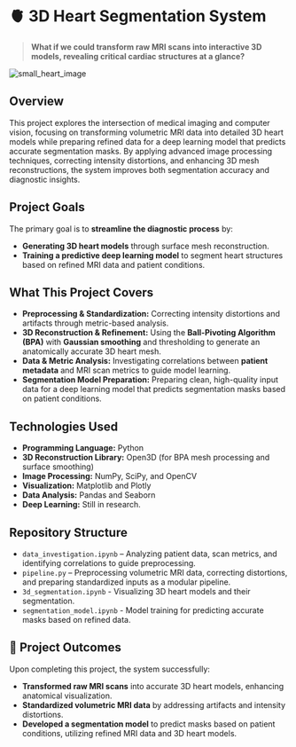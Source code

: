 # 🫀 3D Heart Segmentation System
> **What if we could transform raw MRI scans into interactive 3D models, revealing critical cardiac structures at a glance?**

![small_heart_image](https://github.com/user-attachments/assets/8720c7a3-a2ca-4d38-be1d-0983ba7e6907)


## Overview
This project explores the intersection of medical imaging and computer vision, focusing on transforming volumetric MRI data into detailed 3D heart models while preparing refined data for a deep learning model that predicts accurate segmentation masks. By applying advanced image processing techniques, correcting intensity distortions, and enhancing 3D mesh reconstructions, the system improves both segmentation accuracy and diagnostic insights.

## Project Goals
The primary goal is to **streamline the diagnostic process** by:  
- **Generating 3D heart models** through surface mesh reconstruction.  
- **Training a predictive deep learning model** to segment heart structures based on refined MRI data and patient conditions.  

## **What This Project Covers**
- **Preprocessing & Standardization:** Correcting intensity distortions and artifacts through metric-based analysis.  
- **3D Reconstruction & Refinement:** Using the **Ball-Pivoting Algorithm (BPA)** with **Gaussian smoothing** and thresholding to generate an anatomically accurate 3D heart mesh.  
- **Data & Metric Analysis:** Investigating correlations between **patient metadata** and MRI scan metrics to guide model learning.  
- **Segmentation Model Preparation:** Preparing clean, high-quality input data for a deep learning model that predicts segmentation masks based on patient conditions.  

## Technologies Used
- **Programming Language:** Python  
- **3D Reconstruction Library:** Open3D (for BPA mesh processing and surface smoothing)  
- **Image Processing:** NumPy, SciPy, and OpenCV  
- **Visualization:** Matplotlib and Plotly  
- **Data Analysis:** Pandas and Seaborn  
- **Deep Learning:** Still in research.

## Repository Structure
- `data_investigation.ipynb` – Analyzing patient data, scan metrics, and identifying correlations to guide preprocessing.  
- `pipeline.py` – Preprocessing volumetric MRI data, correcting distortions, and preparing standardized inputs as a modular pipeline.  
- `3d_segmentation.ipynb` - Visualizing 3D heart models and their segmentation.
- `segmentation_model.ipynb` - Model training for predicting accurate masks based on refined data. 

## 🚀 Project Outcomes
Upon completing this project, the system successfully:  
- **Transformed raw MRI scans** into accurate 3D heart models, enhancing anatomical visualization.  
- **Standardized volumetric MRI data** by addressing artifacts and intensity distortions.  
- **Developed a segmentation model** to predict masks based on patient conditions, utilizing refined MRI data and 3D heart models.  
